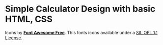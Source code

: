 # Simple Calculator Design with basic HTML, CSS

Icons by **[Font Awesome Free](https://fontawesome.com/license/free)**. This fonts icons available under a [SIL OFL 1.1 License](https://scripts.sil.org/OFL).
